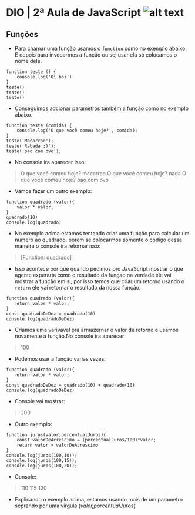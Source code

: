 # DIO | 2ª Aula de JavaScript ![alt text](https://i.imgur.com/5ENxfZf.png "logo textro")
## Funções
- Para chamar uma função usamos o `function` como no exemplo abaixo. E depois para invocarmos a função ou sej usar ela só colocamos o nome dela.
```
function teste () {
    console.log('Oi boi')
}
teste()
teste()
teste()

```
- Conseguimos adcionar parametros também a função como no exemplo abaixo.
```
function teste (comida) {
    console.log('O que você comeu hoje?', comida);
}
teste('Macarrao');
teste('Rabada ;)');
teste('pao com ovo');
```
- No console ira aparecer isso:

> O que você comeu hoje? macarrao
> O que você comeu hoje? nada
> O que você comeu hoje? pao com ovo

- Vamos fazer um outro exemplo:
```
function quadrado (valor){
    valor * valor;
}
quadrado(10)
console.log(quadrado)
```
- No exemplo acima estamos tentando criar uma função para calcular um numero ao quadrado, porem se colocarmos somente o codigo dessa maneira o console ira retornar isso:

> [Function: quadrado]
- Isso acontece por que quando pedimos pro JavaScript mostrar o que agente experaria como o resultado da funçao na verdade ele vai mostrar a função em si, por isso temos que criar um retorno usando o `return` ele vai retornar o resultado da nossa função.
```
function quadrado (valor){
   return valor * valor;
}
const quadradoDeDez = quadrado(10)
console.log(quadradoDeDez)
```
 - Criamos uma varivavel pra armazernar o valor de retorno e usamos novamente a função.No console ira aparecer 
 > 100
 
- Podemos usar a função varias vezes:
``` 
function quadrado (valor){
   return valor * valor;
}
const quadradoDeDez = quadrado(10) + quadrado(10)
console.log(quadradoDeDez)
```
- Console vai mostrar:

> 200

- Outro exemplo: 
```
function juros(valor,percentualJuros){
    const valorDeAcrescimo = (percentualJuros/100)*valor;
    return valor + valorDeAcrescimo 
}
console.log(juros(100,10));
console.log(juros(100,15));
console.log(juros(100,20));
```
- Console: 
> 110
> 115
> 120

- Explicando o exemplo acima, estamos usando mais de um parametro seprando por uma virgula (_valor,porcentualJuros_) 
